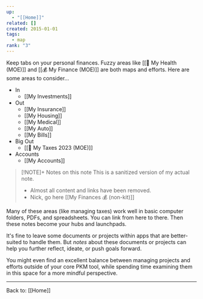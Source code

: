 ```yaml
---
up:
  - "[[Home]]"
related: []
created: 2015-01-01
tags:
  - map
rank: "3"
---
```

Keep tabs on your personal finances. 
Fuzzy areas like [[🌼 My Health (MOE)]] and [[💰 My Finance (MOE)]] are both maps and efforts.
Here are some areas to consider...

- In
	- [[My Investments]]
- Out
	- [[My Insurance]]
	- [[My Housing]]
	- [[My Medical]]
	- [[My Auto]]
	- [[My Bills]]
- Big Out
	- [[💸 My Taxes 2023 (MOE)]]
- Accounts
	- [[My Accounts]]

> [!NOTE]+ Notes on this note
> This is a sanitized version of my actual note. 
> - Almost all content and links have been removed.
> - Nick, go here [[My Finances 💰 (non-kit)]]

Many of these areas (like managing taxes) work well in basic computer folders, PDFs, and spreadsheets. You can link from here to there. Then these notes become your hubs and launchpads. 

It's fine to leave some documents or projects within apps that are better-suited to handle them. But *notes* about these documents or projects can help you further reflect, ideate, or push goals forward. 

You might even find an excellent balance between managing projects and efforts outside of your core PKM tool, while spending time examining them in this space for a more mindful perspective.

---

Back to: [[Home]]